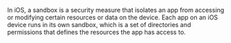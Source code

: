 In iOS, a sandbox is a security measure that isolates an app from accessing or modifying certain resources or data on the device. Each app on an iOS device runs in its own sandbox, which is a set of directories and permissions that defines the resources the app has access to.